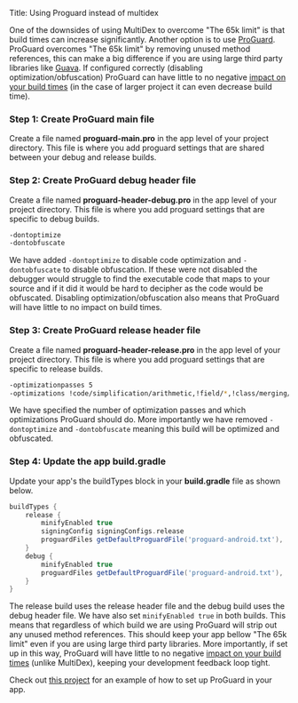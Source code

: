 Title: Using Proguard instead of multidex

One of the downsides of using MultiDex to overcome "The 65k limit" is that build times can increase significantly.
Another option is to use [ProGuard](http://proguard.sourceforge.net/). ProGuard overcomes "The 65k limit" by removing unused method references,
this can make a big difference if you are using large third party libraries like [Guava](https://github.com/google/guava). If configured
correctly (disabling optimization/obfuscation) ProGuard can have little to no negative [impact on your build times](https://image.slidesharecdn.com/jackandjilldroidconlondon2015-160314154239/95/eric-lafortune-the-jack-and-jill-build-system-16-638.jpg?cb=1457972343) (in the case of larger project it can even decrease build time).

<!--more-->

### Step 1: Create ProGuard main file
Create a file named **proguard-main.pro** in the app level of your project directory. This file is where you add proguard settings that are shared between your debug and release builds.

### Step 2: Create ProGuard debug header file
Create a file named **proguard-header-debug.pro** in the app level of your project directory. This file is where you add proguard settings that are specific to debug builds.

```bash
-dontoptimize
-dontobfuscate
```

We have added `-dontoptimize` to disable code optimization and `-dontobfuscate` to disable obfuscation. If these were not disabled the debugger would struggle to find the executable code that maps to your source and if it did it would be hard to decipher as the code would be obfuscated. Disabling optimization/obfuscation also means that ProGuard will have little to no impact on build times.

### Step 3: Create ProGuard release header file
Create a file named **proguard-header-release.pro** in the app level of your project directory. This file is where you add proguard settings that are specific to release builds.

```bash
-optimizationpasses 5
-optimizations !code/simplification/arithmetic,!field/*,!class/merging/*
```

We have specified the number of optimization passes and which optimizations ProGuard should do. More importantly we have removed `-dontoptimize` and `-dontobfuscate` meaning this build will be optimized and obfuscated.

### Step 4: Update the app build.gradle
Update your app's the buildTypes block in your **build.gradle** file as shown below.

```groovy
buildTypes {
    release {
        minifyEnabled true
        signingConfig signingConfigs.release
        proguardFiles getDefaultProguardFile('proguard-android.txt'), 'proguard-header-release.pro', 'proguard-main.pro'
    }
    debug {
        minifyEnabled true
        proguardFiles getDefaultProguardFile('proguard-android.txt'), 'proguard-header-debug.pro', 'proguard-main.pro'
    }
}
```

The release build uses the release header file and the debug build uses the debug header file. We have also set `minifyEnabled true` in both builds. This means that regardless of which build we are using ProGuard will strip out any unused method references. This should keep your app bellow "The 65k limit" even if you are using large third party libraries. More importantly, if set up in this way, ProGuard will have little to no negative [impact on your build times](https://image.slidesharecdn.com/jackandjilldroidconlondon2015-160314154239/95/eric-lafortune-the-jack-and-jill-build-system-16-638.jpg?cb=1457972343) (unlike MultiDex), keeping your development feedback loop tight.

Check out [this project](https://github.com/andersmurphy/chain/commit/9d2241a2a6d2571696a1d3ad5ba37e521d8641f5) for an example of how to set up ProGuard in your app.
